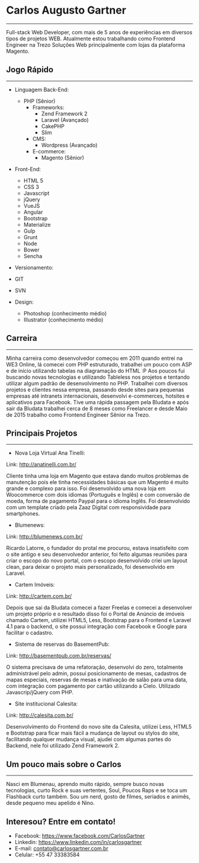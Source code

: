 # Carlos Augusto Gartner
_____

Full-stack Web Developer, com mais de 5 anos de experiências em diversos tipos de projetos WEB. Atualmente estou trabalhando como Frontend Engineer na Trezo Soluções Web principalmente com lojas da plataforma Magento.

## Jogo Rápido
_____

* Linguagem Back-End:
  * PHP (Sênior)
    * Frameworks:
      * Zend Framework 2
      * Laravel (Avançado)
      * CakePHP
      * Slim
    * CMS:
      * Wordpress (Avançado)
    * E-commerce:
      * Magento (Sênior)

* Front-End:
  * HTML 5
  * CSS 3
  * Javascript
   * jQuery
   * VueJS
   * Angular
  * Bootstrap
  * Materialize
  * Gulp
  * Grunt
  * Node
  * Bower
  * Sencha

* Versionamento:
 * GIT
 * SVN

* Design:
  * Photoshop (conhecimento médio)
  * Illustrator (conhecimento médio)

## Carreira
_____

Minha carreira como desenvolvedor começou em 2011 quando entrei na WE3 Online, lá comecei com PHP estruturado, trabalhei um pouco com ASP e de início utilizando tabelas na diagramação do HTML :P
Aos poucos fui buscando novas tecnologias e utilizando Tableless nos projetos e tentando utilizar algum padrão de desenvolvimento no PHP. Trabalhei com diversos projetos e clientes nessa empresa, passando desde sites para pequenas empresas até intranets internacionais, desenvolvi e-commerces, hotsites e aplicativos para Facebook. Tive uma rápida passagem pela Bludata e após sair da Bludata trabalhei cerca de 8 meses como Freelancer e desde Maio de 2015 trabalho como Frontend Engineer Sênior na Trezo.

## Principais Projetos
_____

* Nova Loja Virtual Ana Tinelli: 

Link: http://anatinelli.com.br/

Cliente tinha uma loja em Magento que estava dando muitos problemas de manutenção pois ele tinha necessidades básicas que um Magento é muito grande e complexo para isso.
Foi desenvolvido uma nova loja em Woocommerce com dois idiomas (Português e Inglês) e com conversão de moeda, forma de pagamento Paypal para o idioma Inglês.
Foi desenvolvido com um template criado pela Zaaz Digital com responsividade para smartphones.

* Blumenews: 

Link: http://blumenews.com.br/

Ricardo Latorre, o fundador do protal me procurou, estava insatisfeito com o site antigo e seu desenvolvedor anterior, foi feito algumas reuniões para criar o escopo do novo portal, com o escopo desenvolvido criei um layout clean, para deixar o projeto mais personalizado, foi desenvolvido em Laravel.

* Cartem Imóveis: 

Link: http://cartem.com.br/

Depois que sai da Bludata comecei a fazer Freelas e comecei a desenvolver um projeto próprio e o resultado disso foi o Portal de Anúncio de imóveis chamado Cartem, utilizei HTML5, Less, Bootstrap para o Frontend e Laravel 4.1 para o backend, o site possui integração com Facebook e Google para facilitar o cadastro.

* Sistema de reservas do BasementPub: 

Link: http://basementpub.com.br/reservas/

O sistema precisava de uma refatoração, desenvolvi do zero, totalmente administrável pelo admin, possui posicionamento de mesas, cadastros de mapas especiais, reservas de mesas e inativação de salão para uma data, com integração com pagamento por cartão utilizando a Cielo. Utilizado Javascrip/jQuery com PHP.

* Site institucional Calesita: 

Link: http://calesita.com.br/

Desenvolvimento do Frontend do novo site da Calesita, utilizei Less, HTML5 e Bootstrap para ficar mais fácil a mudança de layout ou stylos do site, facilitando qualquer mudança visual, ajudei com algumas partes do Backend, nele foi utilizado Zend Framework 2.


## Um pouco mais sobre o Carlos
_____

Nasci em Blumenau, aprendo muito rápido, sempre busco novas tecnologias, curto Rock e suas vertentes, Soul, Poucos Raps e se toca um Flashback curto também. Sou um nerd, gosto de filmes, seriados e animês, desde pequeno meu apelido é Nino.

## Interesou? Entre em contato!

* Facebook: https://www.facebook.com/CarlosGartner
* Linkedin: https://www.linkedin.com/in/carlosgartner
* E-mail: contato@carlosgartner.com.br
* Celular: +55 47 33383584


